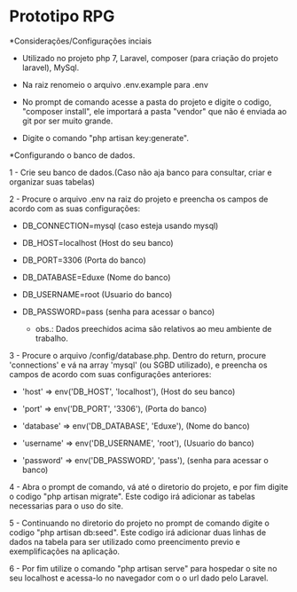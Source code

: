 <h1> Prototipo RPG </h1>


*Considerações/Configurações inciais

- Utilizado no projeto php 7, Laravel, composer (para criação do projeto laravel), MySql.

- Na raiz renomeio o arquivo .env.example para .env

- No prompt de comando acesse a pasta do projeto e digite o codigo, "composer install", ele importará a pasta "vendor" que não é enviada ao git por ser muito grande.

- Digite o comando "php artisan key:generate".


*Configurando o banco de dados.

1 - Crie seu banco de dados.(Caso não aja banco para consultar, criar e organizar suas tabelas)

2 - Procure o arquivo .env na raiz do projeto e preencha os campos de acordo com as suas configurações:

- DB_CONNECTION=mysql (caso esteja usando mysql)

- DB_HOST=localhost (Host do seu banco)

- DB_PORT=3306 (Porta do banco)

- DB_DATABASE=Eduxe (Nome do banco)

- DB_USERNAME=root (Usuario do banco)

- DB_PASSWORD=pass (senha para acessar o banco)

    - obs.: Dados preechidos acima são relativos ao meu ambiente de trabalho.
    

3 - Procure o arquivo /config/database.php. Dentro do return, procure 'connections' e vá na array 'mysql' (ou SGBD utilizado), e preencha os campos de acordo com suas configurações anteriores:

- 'host' => env('DB_HOST', 'localhost'), (Host do seu banco)

- 'port' => env('DB_PORT', '3306'), (Porta do banco)

- 'database' => env('DB_DATABASE', 'Eduxe'), (Nome do banco)

- 'username' => env('DB_USERNAME', 'root'), (Usuario do banco)

- 'password' => env('DB_PASSWORD', 'pass'), (senha para acessar o banco)


4 - Abra o prompt de comando, vá até o diretorio do projeto, e por fim digite o codigo "php artisan migrate". Este codigo irá adicionar as tabelas necessarias para o uso do site.


5 - Continuando no diretorio do projeto no prompt de comando digite o codigo "php artisan db:seed". Este codigo irá adicionar duas linhas de dados na tabela para ser utilizado como preencimento previo e exemplificações na aplicação.


6 - Por fim utilize o comando "php artisan serve" para hospedar o site no seu localhost e acessa-lo no navegador com o o url dado pelo Laravel.

